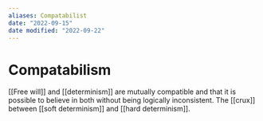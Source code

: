 ```yaml
---
aliases: Compatabilist
date: "2022-09-15"
date modified: "2022-09-22"
---
```


# Compatabilism
[[Free will]] and [[determinism]] are mutually compatible and that it is possible to believe in both without being logically inconsistent. The [[crux]] between [[soft determinism]] and [[hard determinism]].
